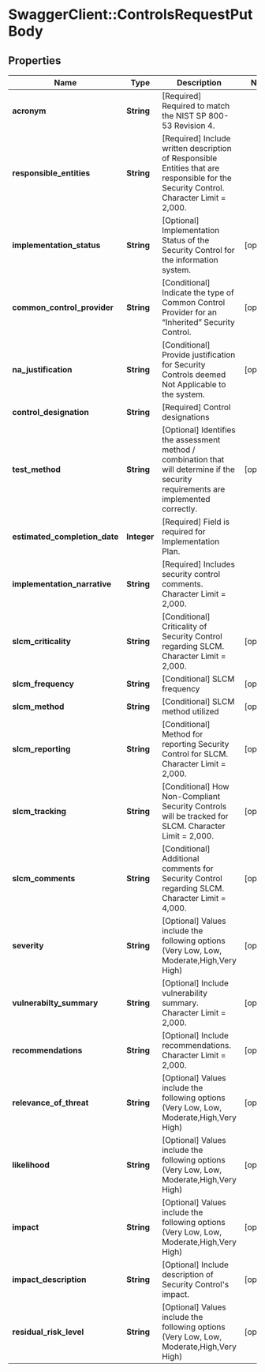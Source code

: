 # SwaggerClient::ControlsRequestPutBody

## Properties
Name | Type | Description | Notes
------------ | ------------- | ------------- | -------------
**acronym** | **String** | [Required] Required to match the NIST SP 800-53 Revision 4. | 
**responsible_entities** | **String** | [Required] Include written description of Responsible Entities that are responsible for the Security Control. Character Limit &#x3D; 2,000. | 
**implementation_status** | **String** | [Optional] Implementation Status of the Security Control for the information system. | [optional] 
**common_control_provider** | **String** | [Conditional] Indicate the type of Common Control Provider for an “Inherited” Security Control. | [optional] 
**na_justification** | **String** | [Conditional] Provide justification for Security Controls deemed Not Applicable to the system. | [optional] 
**control_designation** | **String** | [Required] Control designations | 
**test_method** | **String** | [Optional] Identifies the assessment method / combination that will determine if the security requirements are implemented correctly. | [optional] 
**estimated_completion_date** | **Integer** | [Required] Field is required for Implementation Plan. | 
**implementation_narrative** | **String** | [Required] Includes security control comments. Character Limit &#x3D; 2,000. | 
**slcm_criticality** | **String** | [Conditional] Criticality of Security Control regarding SLCM. Character Limit &#x3D; 2,000. | [optional] 
**slcm_frequency** | **String** | [Conditional] SLCM frequency | [optional] 
**slcm_method** | **String** | [Conditional] SLCM method utilized | [optional] 
**slcm_reporting** | **String** | [Conditional] Method for reporting Security Control for SLCM. Character Limit &#x3D; 2,000. | [optional] 
**slcm_tracking** | **String** | [Conditional] How Non-Compliant Security Controls will be tracked for SLCM. Character Limit &#x3D; 2,000. | [optional] 
**slcm_comments** | **String** | [Conditional] Additional comments for Security Control regarding SLCM. Character Limit &#x3D; 4,000. | [optional] 
**severity** | **String** | [Optional] Values include the following options (Very Low, Low, Moderate,High,Very High) | [optional] 
**vulnerabilty_summary** | **String** | [Optional] Include vulnerability summary. Character Limit &#x3D; 2,000. | [optional] 
**recommendations** | **String** | [Optional] Include recommendations. Character Limit &#x3D; 2,000. | [optional] 
**relevance_of_threat** | **String** | [Optional] Values include the following options (Very Low, Low, Moderate,High,Very High) | [optional] 
**likelihood** | **String** | [Optional] Values include the following options (Very Low, Low, Moderate,High,Very High) | [optional] 
**impact** | **String** | [Optional] Values include the following options (Very Low, Low, Moderate,High,Very High) | [optional] 
**impact_description** | **String** | [Optional] Include description of Security Control&#x27;s impact. | [optional] 
**residual_risk_level** | **String** | [Optional] Values include the following options (Very Low, Low, Moderate,High,Very High) | [optional] 

